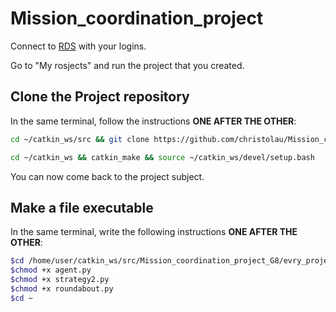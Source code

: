 # Mission_coordination_project

Connect to [RDS](https://app.theconstructsim.com/#/) with your logins.

Go to "My rosjects" and run the project that you created.

## Clone the Project repository
In the same terminal, follow the instructions **ONE AFTER THE OTHER**:

```bash
cd ~/catkin_ws/src && git clone https://github.com/christolau/Mission_coordination_project_G8.git

cd ~/catkin_ws && catkin_make && source ~/catkin_ws/devel/setup.bash
```

You can now come back to the project subject.

## Make a file executable
In the same terminal, write the following instructions **ONE AFTER THE OTHER**:

```bash
$cd /home/user/catkin_ws/src/Mission_coordination_project_G8/evry_project_strategy/nodes
$chmod +x agent.py
$chmod +x strategy2.py
$chmod +x roundabout.py
$cd ~
```
